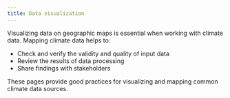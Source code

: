 ```yaml
---
title: Data visualization
---
```


Visualizing data on geographic maps is essential when working with climate data. Mapping climate data helps to: 

- Check and verify the validity and quality of input data
- Review the results of data processing
- Share findings with stakeholders

These pages provide good practices for visualizing and mapping common climate data sources.